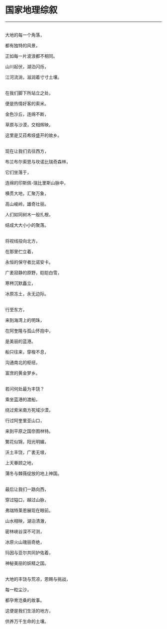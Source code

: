 # 国家地理综叙
---
<br>
大地的每一个角落，

都有独特的风景，

正如每一片波浪都不相同。

山川起伏，湖泊闪烁，

江河流淌，滋润着寸寸土壤。

<br>
在我们脚下所站立之处，

便是热情好客的索米。

金色沙丘，连绵不断，

草原与沙漠，交相辉映，

这里是艾菈希娅盛开的故乡。

<br>
现在让我们去往西方，

布兰布尔索恩与坎诺比瑞奇森林，

它们坐落于，

连绵的印斯佩-瑞比里斯山脉中，

横贯大地，汇聚万象，

高山峻岭，雄奇壮丽。

人们如同树木一般扎根，

结成大大小小的聚落。

<br>
将视线投向北方，

在那里伫立着，

永恒的保守者比诺安卡。

广袤寂静的原野，皑皑白雪，

寒梣沉默矗立，

冰原冻土，永无边际。

<br>
行至东方，

来到海湾上的明珠，

在阿奎隆与孤山怀抱中，

是美丽的蓝港。

船只往来，穿梭不息，

沟通南北的枢纽，

富庶的黄金梦乡。

<br>
若问何处最为丰饶？

乘坐蓝港的渡船，

绕过索米南方死域沙漠，

行过阿奎里亚山口，

来到平原之国奈图林特。

繁花似锦，阳光明媚，

沃土丰饶，广袤无垠，

上天眷顾之地，

蒲冬与棘薇绽放的地上神国。

<br>
最后让我们一路向西，

穿过隘口，越过山脉，

弗瑞特莱恩展现在眼前。

山水相映，湖泊清澈，

密林峡谷深不可测，

冰原火山瑰丽奇绝，

玛因与亚尔共同护佑着，

神秘美丽的妖精之国。

<br>
大地的丰饶与荒凉，恩赐与挑战，

每一粒尘沙，

都孕育沧桑的故事。

这便是我们生活的地方，

供养万千生命的土壤。

<br>
<br>
<br>
<br>
